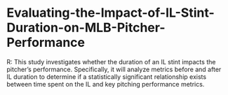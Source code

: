 # Evaluating-the-Impact-of-IL-Stint-Duration-on-MLB-Pitcher-Performance
R: This study investigates  whether the duration of an IL stint impacts the pitcher’s performance. Specifically, it will analyze metrics  before and after IL duration to determine if a statistically significant relationship exists between time spent  on the IL and key pitching performance metrics.
